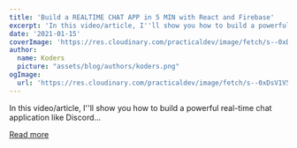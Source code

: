 ```yaml
---
title: 'Build a REALTIME CHAT APP in 5 MIN with React and Firebase'
excerpt: 'In this video/article, I''ll show you how to build a powerful real-time chat application like Discord...'
date: '2021-01-15'
coverImage: 'https://res.cloudinary.com/practicaldev/image/fetch/s--0xDsV1V5--/c_imagga_scale,f_auto,fl_progressive,h_420,q_auto,w_1000/https://dev-to-uploads.s3.amazonaws.com/i/1we00dpue7u1z89aj8rr.png'
author:
  name: Koders
  picture: "assets/blog/authors/koders.png"
ogImage:
  url: 'https://res.cloudinary.com/practicaldev/image/fetch/s--0xDsV1V5--/c_imagga_scale,f_auto,fl_progressive,h_420,q_auto,w_1000/https://dev-to-uploads.s3.amazonaws.com/i/1we00dpue7u1z89aj8rr.png'
---
```


In this video/article, I''ll show you how to build a powerful real-time chat application like Discord...

[Read more](https://dev.to/alterclass/build-a-realtime-chat-app-in-5-min-with-react-and-firebase-3f8m)
